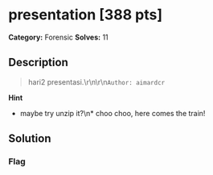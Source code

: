 # presentation [388 pts]

**Category:** Forensic
**Solves:** 11

## Description
>hari2 presentasi.\r\n\r\n`Author: aimardcr`

**Hint**
* maybe try unzip it?\n* choo choo, here comes the train!

## Solution

### Flag

